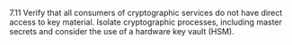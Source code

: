 7.11 Verify that all consumers of cryptographic services do not have direct access to key material. Isolate cryptographic processes, including master secrets and consider the use of a hardware key vault (HSM).